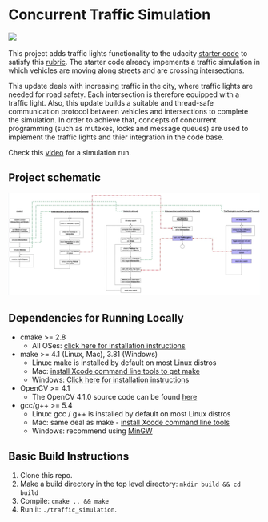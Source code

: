 # Concurrent Traffic Simulation

<img src="data/splash.png"/>

This project adds traffic lights functionality to the udacity [starter code](https://github.com/udacity/CppND-Program-a-Concurrent-Traffic-Simulation) to satisfy this [rubric](https://review.udacity.com/#!/rubrics/2640/view). The starter code already impements a traffic simulation in which vehicles are moving along streets and are crossing intersections. 

This update deals with increasing traffic in the city, where traffic lights are needed for road safety. Each intersection is therefore equipped with a traffic light. Also, this update builds a suitable and thread-safe communication protocol between vehicles and intersections to complete the simulation. In order to achieve that, concepts of concurrent programming (such as mutexes, locks and message queues) are used to implement the traffic lights and thier integration in the code base.

Check this [video](https://github.com/itornaza/cpp-traffic-sim) for a simulation run.

## Project schematic

<img src="data/schematic.png"/>

## Dependencies for Running Locally
* cmake >= 2.8
  * All OSes: [click here for installation instructions](https://cmake.org/install/)
* make >= 4.1 (Linux, Mac), 3.81 (Windows)
  * Linux: make is installed by default on most Linux distros
  * Mac: [install Xcode command line tools to get make](https://developer.apple.com/xcode/features/)
  * Windows: [Click here for installation instructions](http://gnuwin32.sourceforge.net/packages/make.htm)
* OpenCV >= 4.1
  * The OpenCV 4.1.0 source code can be found [here](https://github.com/opencv/opencv/tree/4.1.0)
* gcc/g++ >= 5.4
  * Linux: gcc / g++ is installed by default on most Linux distros
  * Mac: same deal as make - [install Xcode command line tools](https://developer.apple.com/xcode/features/)
  * Windows: recommend using [MinGW](http://www.mingw.org/)

## Basic Build Instructions

1. Clone this repo.
2. Make a build directory in the top level directory: `mkdir build && cd build`
3. Compile: `cmake .. && make`
4. Run it: `./traffic_simulation`.
